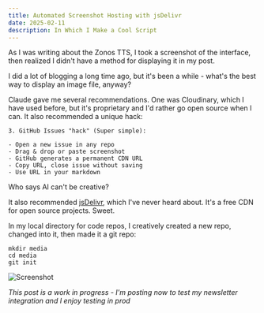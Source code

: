 ```yaml
---
title: Automated Screenshot Hosting with jsDelivr
date: 2025-02-11
description: In Which I Make a Cool Script
---
```

As I was writing about the Zonos TTS, I took a screenshot of the interface, then realized I didn't have a method for displaying it in my post.

I did a lot of blogging a long time ago, but it's been a while - what's the best way to display an image file, anyway?

Claude gave me several recommendations. One was Cloudinary, which I have used before, but it's proprietary and I'd rather go open source when I can. It also recommended a unique hack:

```
3. GitHub Issues "hack" (Super simple):

- Open a new issue in any repo
- Drag & drop or paste screenshot
- GitHub generates a permanent CDN URL
- Copy URL, close issue without saving
- Use URL in your markdown
```

Who says AI can't be creative?

It also recommended [jsDelivr](https://www.jsdelivr.com/), which I've never heard about. It's a free CDN for open source projects. Sweet.

In my local directory for code repos, I creatively created a new repo, changed into it, then made it a git repo:
```
mkdir media
cd media
git init
```



![Screenshot](https://cdn.jsdelivr.net/gh/sampatt/media@main/posts/2025-02-11-jsDelivr/image/2025-02-10_2.png)

*This post is a work in progress - I'm posting now to test my newsletter integration and I enjoy testing in prod*